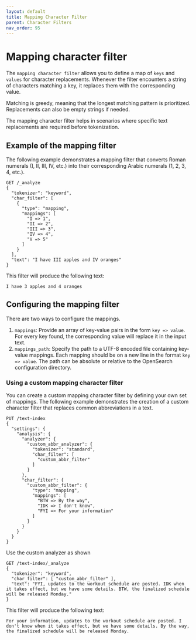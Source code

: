 ```yaml
---
layout: default
title: Mapping Character Filter
parent: Character Filters
nav_order: 95
---
```


# Mapping character filter

The `mapping character filter` allows you to define a map of `keys` and `values` for character replacements. Whenever the filter encounters a string of characters matching a key, it replaces them with the corresponding value.

Matching is greedy, meaning that the longest matching pattern is prioritized. Replacements can also be empty strings if needed.

The mapping character filter helps in scenarios where specific text replacements are required before tokenization.

## Example of the mapping filter
The following example demonstrates a mapping filter that converts Roman numerals (I, II, III, IV, etc.) into their corresponding Arabic numerals (1, 2, 3, 4, etc.). 
```
GET /_analyze
{
  "tokenizer": "keyword",
  "char_filter": [
    {
      "type": "mapping",
      "mappings": [
        "I => 1",
        "II => 2",
        "III => 3",
        "IV => 4",
        "V => 5"
      ]
    }
  ],
  "text": "I have III apples and IV oranges"
}
```
This filter will produce the following text:
```
I have 3 apples and 4 oranges
```

## Configuring the mapping filter
There are two ways to configure the mappings. 
1. `mappings`: Provide an array of key-value pairs in the form `key => value`. For every key found, the corresponding value will replace it in the input text.
2. `mappings_path`: Specify the path to a UTF-8 encoded file containing key-value mappings. Each mapping should be on a new line in the format `key => value`. The path can be absolute or relative to the OpenSearch configuration directory.

### Using a custom mapping character filter
You can create a custom mapping character filter by defining your own set of mappings. The following example demonstrates the creation of a custom character filter that replaces common abbreviations in a text.
```
PUT /text-index
{
  "settings": {
    "analysis": {
      "analyzer": {
        "custom_abbr_analyzer": {
          "tokenizer": "standard",
          "char_filter": [
            "custom_abbr_filter"
          ]
        }
      },
      "char_filter": {
        "custom_abbr_filter": {
          "type": "mapping",
          "mappings": [
            "BTW => By the way",
            "IDK => I don't know",
            "FYI => For your information"
          ]
        }
      }
    }
  }
}
```
Use the custom analyzer as shown 
```
GET /text-index/_analyze
{
  "tokenizer": "keyword",
  "char_filter": [ "custom_abbr_filter" ],
  "text": "FYI, updates to the workout schedule are posted. IDK when it takes effect, but we have some details. BTW, the finalized schedule will be released Monday."
}
```
This filter will produce the following text:
```
For your information, updates to the workout schedule are posted. I don't know when it takes effect, but we have some details. By the way, the finalized schedule will be released Monday.
```

